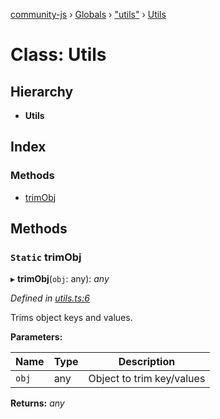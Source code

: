 [community-js](../README.md) › [Globals](../globals.md) › ["utils"](../modules/_utils_.md) › [Utils](_utils_.utils.md)

# Class: Utils

## Hierarchy

* **Utils**

## Index

### Methods

* [trimObj](_utils_.utils.md#static-trimobj)

## Methods

### `Static` trimObj

▸ **trimObj**(`obj`: any): *any*

*Defined in [utils.ts:6](https://github.com/CommunityXYZ/community-js/blob/5b18796/src/utils.ts#L6)*

Trims object keys and values.

**Parameters:**

Name | Type | Description |
------ | ------ | ------ |
`obj` | any | Object to trim key/values  |

**Returns:** *any*
